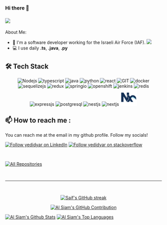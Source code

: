 ### Hi there 👋

### <img src="https://github.com/TheDudeThatCode/TheDudeThatCode/blob/master/Assets/Developer.gif" width="45px">

About Me:
- 🏦 I'm a software developer working for the Israeli Air Force (IAF).
      <img src="https://media.giphy.com/media/WUlplcMpOCEmTGBtBW/giphy.gif" width="30">
- 💻 I use daily  **.ts**, **.java**, **.py**



## 🛠 Tech Stack

<p align="center">
       <img src="https://www.vectorlogo.zone/logos/nodejs/nodejs-icon.svg" alt="Nodejs" width="55" height="55"/>
       <img src="https://www.vectorlogo.zone/logos/typescriptlang/typescriptlang-icon.svg" alt="typescript" width="55" height="55"/>
      <img src="https://www.vectorlogo.zone/logos/java/java-icon.svg" alt="java" width="65" height="65"/> 
      <img src="https://www.vectorlogo.zone/logos/python/python-icon.svg" alt="python" width="55" height="55"/>
      <img src="https://www.vectorlogo.zone/logos/reactjs/reactjs-icon.svg" alt="react" width="55" height="55"/>
      <img src="https://www.vectorlogo.zone/logos/git-scm/git-scm-icon.svg" alt="GIT" width="55" height="55"/> 
      <img src="https://www.vectorlogo.zone/logos/docker/docker-official.svg" alt="docker" width="55" height="55"/>
      <img src="https://www.vectorlogo.zone/logos/sequelizejs/sequelizejs-icon.svg" alt="sequelizejs" width="55" height="55"/>
      <img src="https://www.svgrepo.com/show/303557/redux-logo.svg" alt="redux" width="55" height="55"/>
      <img src="https://www.vectorlogo.zone/logos/springio/springio-icon.svg" alt="springio" width="55" height="55"/>
      <img src="https://www.vectorlogo.zone/logos/openshift/openshift-icon.svg" alt="openshift" width="55" height="55"/>
      <img src="https://www.vectorlogo.zone/logos/jenkins/jenkins-icon.svg" alt="jenkins" width="55" height="55"/>
      <img src="https://www.vectorlogo.zone/logos/redis/redis-icon.svg" alt="redis" width="55" height="55"/>
      <img src="https://www.vectorlogo.zone/logos/expressjs/expressjs-icon.svg" alt="expressjs" width="55" height="55"/>
      <img src="https://www.vectorlogo.zone/logos/postgresql/postgresql-icon.svg" alt="postgresql" width="55" height="55"/>
      <img src="https://www.vectorlogo.zone/logos/nestjs/nestjs-icon.svg" alt="nestjs" width="55" height="55"/>
      <img src="https://i18nexus.com/_next/static/media/nextjs.e54be70c.svg" alt="nextjs" width="55" height="55"/>
      <img src="https://raw.githubusercontent.com/vscode-icons/vscode-icons/5a7cb2173c87167e9aa88ac4b0f5301e6eef975c/icons/file_type_light_nx.svg" alt="nx" width="55" height="55"/>
      
      
</p>


## 📫 How to reach me :
You can reach me at the email in my github profile. Follow my socials!

[<img src="https://www.vectorlogo.zone/logos/linkedin/linkedin-icon.svg" width="55" height="55" alt="Follow yedidyar on LinkedIn" title="Follow yedidyar on LinkedIn"/>](https://www.linkedin.com/in/yedidya-rashi-398296224/)
[<img src="https://www.vectorlogo.zone/logos/stackoverflow/stackoverflow-icon.svg" width="55" height="55" alt="Follow yedidyar on stackoverflow" title="Follow yedidyar on stackoverflow"/>](https://stackoverflow.com/users/8276765/yedidya-rashi)




<br/>

<p align="left">
  <a href="https://github.com/yedidyar?tab=repositories" target="_blank"><img alt="All Repositories" title="All Repositories" src="https://img.shields.io/badge/-All%20Repos-2962FF?style=for-the-badge&logo=koding&logoColor=white"/></a>
</p>

<br/>
<hr/>
<br/>

<p align="center">
  <a href="https://github.com/yediyar">
    <img src="https://github-readme-streak-stats.herokuapp.com/?user=yedidyar&theme=radical&border=7F3FBF&background=0D1117" alt="Saif's GitHub streak"/>
  </a>
</p>

<p align="center">
  <a href="https://github.com/yedidyar">
    <img src="https://github-profile-summary-cards.vercel.app/api/cards/profile-details?username=yedidyar&theme=radical" alt="Al Siam's GitHub Contribution"/>
  </a>
</p>

<a> 
    <a href="https://github.com/yedidyar"><img alt="Al Siam's Github Stats" src="https://denvercoder1-github-readme-stats.vercel.app/api?username=yedidyar&show_icons=true&count_private=true&theme=react&border_color=7F3FBF&bg_color=0D1117&title_color=F85D7F&icon_color=F8D866" height="192px" width="49.5%"/></a>
  <a href="https://github.com/yedidyar"><img alt="Al Siam's Top Languages" src="https://denvercoder1-github-readme-stats.vercel.app/api/top-langs/?username=yedidyar&langs_count=8&layout=compact&theme=react&border_color=7F3FBF&bg_color=0D1117&title_color=F85D7F&icon_color=F8D866" height="192px" width="49.5%"/></a>
  <br/>
</a>
